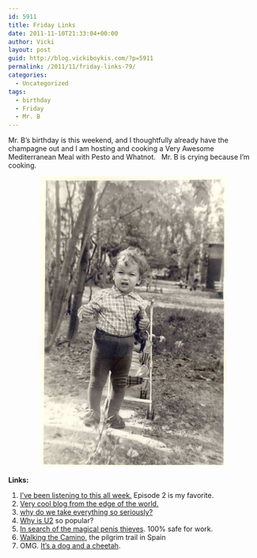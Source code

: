 ```yaml
---
id: 5911
title: Friday Links
date: 2011-11-10T21:33:04+00:00
author: Vicki
layout: post
guid: http://blog.vickiboykis.com/?p=5911
permalink: /2011/11/friday-links-79/
categories:
  - Uncategorized
tags:
  - birthday
  - Friday
  - Mr. B
---
```

Mr. B&#8217;s birthday is this weekend, and I thoughtfully already have the champagne out and I am hosting and cooking a Very Awesome Mediterranean Meal with Pesto and Whatnot.   Mr. B is crying because I&#8217;m cooking.

<p style="text-align: center;">
  <a href="https://raw.githubusercontent.com/veekaybee/wlb/gh-pages/assets/images/2011/11/01.jpg"><img class="aligncenter size-full wp-image-5912" title="01" src="https://raw.githubusercontent.com/veekaybee/wlb/gh-pages/assets/images/2011/11/01.jpg" alt="" width="379" height="589" /></a>
</p>

**Links:**

  1. <a href="http://www.youtube.com/watch?v=iJ4T9CQA0UM" target="_blank">I&#8217;ve been listening to this all week.</a> Episode 2 is my favorite.
  2. <a href="http://inuvikphotos.ca/" target="_blank">Very cool blog from the edge of the world.</a>
  3. <a href="http://blogs.phillymag.com/the_philly_post/2011/11/08/jonathan-franzen-main-line-housewives/" target="_blank">why do we take everything so seriously?</a>
  4. <a href="http://www.quora.com/Why-is-U2-so-popular" target="_blank">Why is U2</a> so popular?
  5. <a href="http://www.harpers.org/archive/2008/06/0082063" target="_blank">In search of the magical penis thieves</a>. 100% safe for work.
  6. <a href="http://www.themorningnews.org/article/we-must-walk-the-camino-together" target="_blank">Walking the Camino</a>, the pilgrim trail in Spain
  7. OMG. <a href="http://www.youtube.com/watch?v=VojiiR7xlJw&feature=related" target="_blank">It&#8217;s a dog and a cheetah</a>.